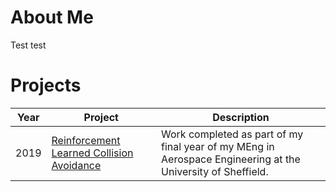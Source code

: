 # About Me
Test test
# Projects

| Year | Project | Description |
| ---- | -------- | ----------- |
| 2019 | [Reinforcement Learned Collision Avoidance](https://github.com/dcollison/rlca-fyp) | Work completed as part of my final year of my MEng in Aerospace Engineering at the University of Sheffield.  |

